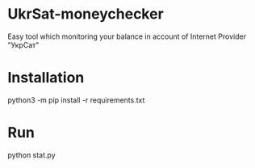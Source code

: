 # UkrSat-moneychecker
Easy tool which monitoring your balance in account of Internet Provider "УкрСат"

# Installation
python3 -m pip install -r requirements.txt
# Run
python stat.py
